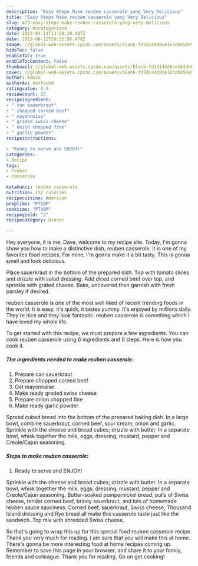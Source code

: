 ```yaml
---
description: "Easy Steps Make reuben casserole yang Very Delicious"
title: "Easy Steps Make reuben casserole yang Very Delicious"
slug: 473-easy-steps-make-reuben-casserole-yang-very-delicious
category: Uncategorized
date: 2023-03-14T13:58:38.987Z
date: 2023-06-12T20:31:56.478Z
image: //global-web-assets.cpcdn.com/assets/blank-fd7d144d8ce163db654e5a02c40b08a2775adb7897d16e4062681dc7e1b2800f.png
hideToc: false
enableToc: true
enableTocContent: false
thumbnail: //global-web-assets.cpcdn.com/assets/blank-fd7d144d8ce163db654e5a02c40b08a2775adb7897d16e4062681dc7e1b2800f.png
cover: //global-web-assets.cpcdn.com/assets/blank-fd7d144d8ce163db654e5a02c40b08a2775adb7897d16e4062681dc7e1b2800f.png
author: Admin
authorAv: notfound
ratingvalue: 4.9
reviewcount: 25
recipeingredient:
- " can sauerkraut"
- " chopped corned beef"
- " mayonnaise"
- " graded swiss cheese"
- " onion chopped fine"
- " garlic powder"
recipeinstructions:

- "Ready to serve and ENJOY!"
categories:
- Recipe
tags:
- reuben
- casserole

katakunci: reuben casserole 
nutrition: 132 calories
recipecuisine: American
preptime: "PT10M"
cooktime: "PT48M"
recipeyield: "3"
recipecategory: Dinner

---
```



Hey everyone, it is me, Dave, welcome to my recipe site. Today, I'm gonna show you how to make a distinctive dish, reuben casserole. It is one of my favorites food recipes. For mine, I'm gonna make it a bit tasty. This is gonna smell and look delicious.

Place sauerkraut in the bottom of the prepared dish. Top with tomato slices and drizzle with salad dressing. Add diced corned beef over top, and sprinkle with grated cheese. Bake, uncovered then garnish with fresh parsley if desired.

reuben casserole is one of the most well liked of recent trending foods in the world. It is easy, it's quick, it tastes yummy. It's enjoyed by millions daily. They're nice and they look fantastic. reuben casserole is something which I have loved my whole life.


To get started with this recipe, we must prepare a few ingredients. You can cook reuben casserole using 6 ingredients and 0 steps. Here is how you cook it.

<!--inarticleads1-->

##### The ingredients needed to make reuben casserole:

1. Prepare  can sauerkraut
1. Prepare  chopped corned beef
1. Get  mayonnaise
1. Make ready  graded swiss cheese
1. Prepare  onion chopped fine
1. Make ready  garlic powder


Spread cubed bread into the bottom of the prepared baking dish. In a large bowl, combine sauerkraut, corned beef, sour cream, onion and garlic. Sprinkle with the cheese and bread cubes; drizzle with butter. In a separate bowl, whisk together the milk, eggs, dressing, mustard, pepper and Creole/Cajun seasoning. 

<!--inarticleads2-->

##### Steps to make reuben casserole:


1. Ready to serve and ENJOY!

Sprinkle with the cheese and bread cubes; drizzle with butter. In a separate bowl, whisk together the milk, eggs, dressing, mustard, pepper and Creole/Cajun seasoning. Butter-soaked pumpernickel bread, pulls of Swiss cheese, tender corned beef, briney sauerkraut, and lots of homemade reuben sauce sauciness. Corned beef, sauerkraut, Swiss cheese, Thousand Island dressing and Rye bread all make this casserole taste just like the sandwich. Top mix with shredded Swiss cheese. 

So that's going to wrap this up for this special food reuben casserole recipe. Thank you very much for reading. I am sure that you will make this at home. There's gonna be more interesting food at home recipes coming up. Remember to save this page in your browser, and share it to your family, friends and colleague. Thank you for reading. Go on get cooking!
